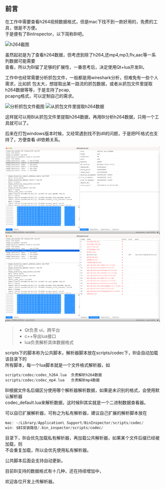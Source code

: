 ## 前言

在工作中需要查看h264视频数据格式，但是mac下找不到一款好用的，免费的工具，很是不方便。  
于是便有了BinInspector，以下简称BI吧。  

![h264截图](doc/screenshots/mac_h264.png)  


虽然起初是为了查看h264数据，但考虑到除了h264,还mp4,mp3,flv,aac等一系列数据可能需要  
查看，所以为BI留了足够的扩展性，一番思考后，决定使用Qt+lua开发BI。  

工作中也经常需要分析抓包文件，一般都是用wireshark分析，但难免有一些个人需求，比如抓
包太大，想提取出某一路流的抓包数据，或者从抓包文件里提取h264数据等等，于是支持了pcap,   
pcapng格式，可以定制自己的需求。  

![分析抓包文件截图](doc/screenshots/mac_pcap.png)
![从抓包文件里提取h264数据](doc/screenshots/mac_pcap_rtp_extract_h264.png)

这样就可以用BI从抓包文件里提取h264数据，再用BI分析h264数据，只用一个工具就可以了。  

后来在打包windows版本时候，又经常遇到找不到dll的问题，于是把PE格式也支持了，方便查看
dll依赖关系。  

![PE截图](doc/screenshots/mac_exe.png)
![DLL依赖截图](doc/screenshots/mac_exe_depend_dll.png)  

> * Qt负责 ui，跨平台  
> * c++导出lua接口  
> * lua负责解析具体数据格式  

scripts下的脚本称为公共脚本，解析器脚本放在scripts/codec下，BI会自动加载该目录下的  
所有脚本，每一个lua脚本就是一个文件格式解析器，如  
```c
scripts/codec/codec_h264.lua  负责解析h264数据    
scripts/codec/codec_mp4.lua   负责解析mp4数据  
```

BI根据文件名后缀区分使用哪个解析器解析数据，如果是未识别的格式，会使用默认解析器  
codec_default.lua来解析数据，这时候BI其实就是一个二进制数据查看器。  

可以自已扩展解析器，可称之为私有解析器，建议自己扩展的解析脚本放在  
```c
mac: ~/Library/Application\ Support/BinInspector/scripts/codec/         
win: $BI安装路径/.bin_inspector/scripts/codec/
```
目录下，BI会优先加载私有解析器，再加载公共解析器，如果某个文件后缀已经被加载，则  
不会重复加载，所以会优先使用私有解析器。  

公共脚本后面会支持自动更新。  

目前BI支持的数据格式有十几种，还在持续增加中， 


欢迎各位开发上传解析器。 